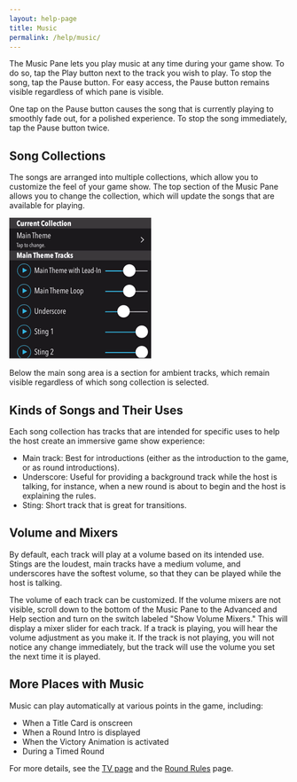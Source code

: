 ```yaml
---
layout: help-page
title: Music
permalink: /help/music/
---
```


The Music Pane lets you play music at any time during your game show. To do so, tap the Play button next to the track you wish to play. To stop the song, tap the Pause button. For easy access, the Pause button remains visible regardless of which pane is visible.

One tap on the Pause button causes the song that is currently playing to smoothly fade out, for a polished experience. To stop the song immediately, tap the Pause button twice.

## Song Collections

The songs are arranged into multiple collections, which allow you to customize the feel of your game show. The top section of the Music Pane allows you to change the collection, which will update the songs that are available for playing.

![changing song collection](/images/help/v2-0-0/change-song-collection.gif)

Below the main song area is a section for ambient tracks, which remain visible regardless of which song collection is selected.

## Kinds of Songs and Their Uses

Each song collection has tracks that are intended for specific uses to help the host create an immersive game show experience:

* Main track: Best for introductions (either as the introduction to the game, or as round introductions).
* Underscore: Useful for providing a background track while the host is talking, for instance, when a new round is about to begin and the host is explaining the rules.
* Sting: Short track that is great for transitions.

## Volume and Mixers

By default, each track will play at a volume based on its intended use. Stings are the loudest, main tracks have a medium volume, and underscores have the softest volume, so that they can be played while the host is talking.

The volume of each track can be customized. If the volume mixers are not visible, scroll down to the bottom of the Music Pane to the Advanced and Help section and turn on the switch labeled "Show Volume Mixers." This will display a mixer slider for each track. If a track is playing, you will hear the volume adjustment as you make it. If the track is not playing, you will not notice any change immediately, but the track will use the volume you set the next time it is played.

## More Places with Music

Music can play automatically at various points in the game, including:

* When a Title Card is onscreen
* When a Round Intro is displayed
* When the Victory Animation is activated
* During a Timed Round

For more details, see the [TV page](/help/tv) and the [Round Rules](/help/roundrules) page.
